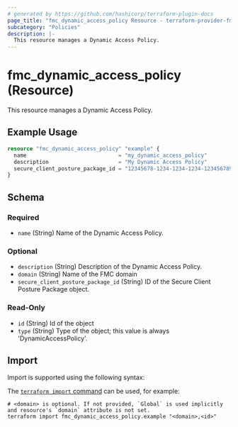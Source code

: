 ```yaml
---
# generated by https://github.com/hashicorp/terraform-plugin-docs
page_title: "fmc_dynamic_access_policy Resource - terraform-provider-fmc"
subcategory: "Policies"
description: |-
  This resource manages a Dynamic Access Policy.
---
```


# fmc_dynamic_access_policy (Resource)

This resource manages a Dynamic Access Policy.

## Example Usage

```terraform
resource "fmc_dynamic_access_policy" "example" {
  name                             = "my_dynamic_access_policy"
  description                      = "My Dynamic Access Policy"
  secure_client_posture_package_id = "12345678-1234-1234-1234-1234567890ab"
}
```

<!-- schema generated by tfplugindocs -->
## Schema

### Required

- `name` (String) Name of the Dynamic Access Policy.

### Optional

- `description` (String) Description of the Dynamic Access Policy.
- `domain` (String) Name of the FMC domain
- `secure_client_posture_package_id` (String) ID of the Secure Client Posture Package object.

### Read-Only

- `id` (String) Id of the object
- `type` (String) Type of the object; this value is always 'DynamicAccessPolicy'.

## Import

Import is supported using the following syntax:

The [`terraform import` command](https://developer.hashicorp.com/terraform/cli/commands/import) can be used, for example:

```shell
# <domain> is optional. If not provided, `Global` is used implicitly and resource's `domain` attribute is not set.
terraform import fmc_dynamic_access_policy.example "<domain>,<id>"
```

